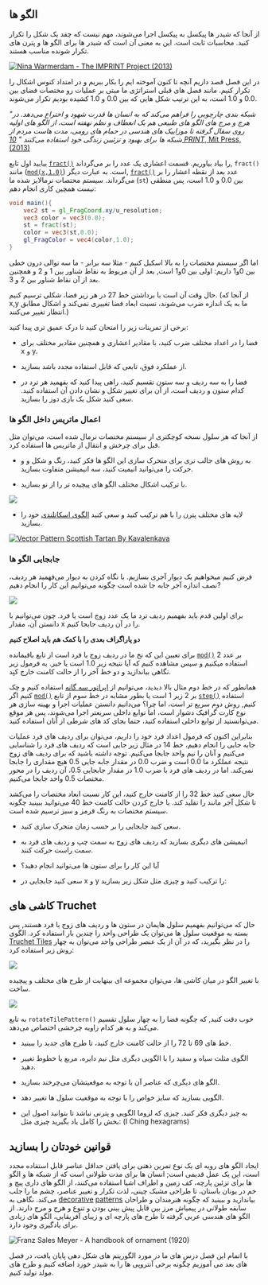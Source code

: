 ## الگو ها

از آنجا که شیدر ها پیکسل به پیکسل اجرا می‌شوند، مهم نیست که چقد یک شکل را تکرار کنید. محاسبات ثابت است. این به معنی آن است که شیدر ها برای الگو ها و پترن های تکرار شونده مناسب هستند.

[ ![Nina Warmerdam - The IMPRINT Project (2013)](warmerdam.jpg) ](../edit.php#09/dots5.frag)

در این فصل قصد داریم آنچه تا کنون آموخته ایم را بکار ببریم و در امتداد کنوس اشکال را تکرار کنیم. مانند فصل های قبلی استراتژی ما مبتی بر عملیات رو مختصات فضای بین 0.0 و 1.0 است،  به این ترتیب شکل هایی که بین 0.0 و 1.0 کشیده بودیم تکرار می‌شوند.

*"شبکه بندی چارچوبی را فراهم می‌کند که به انسان ها قدرت شهود و اختراع می‌دهد. در هرج و مرج های الگو های طبیعی هم یک انعطاف و نظم نهفته است، از الگو های اولیه روی سفال گرفته تا موزاییک های هندسی در حمام های رومی، مدت هاست مردم از شبکه ها برای بهبود و تزئیین زندگی خود استفاده می‌کنند "* [*10 PRINT*, Mit Press, (2013)](http://10print.org/)

بیایید اول تابع [```fract()```](../glossary/?search=fract) را بیاد بیاوریم. قسمت اعشاری یک عدد را بر می‌گرداند, ```fract()``` مانند ([```mod(x,1.0)```](../glossary/?search=mod)) است. به عبارت دیگر, [```fract()```](../glossary/?search=fract) عدد بعد از نقطه اعشار را بر می‌گرداند. سیستم محتصات نرمالایز شده ما (```st```) بین 0.0 و 1.0 است، پس منطقی نیست همچین کاری انجام دهم:  

```glsl
void main(){
	vec2 st = gl_FragCoord.xy/u_resolution;
	vec3 color = vec3(0.0);
    st = fract(st);
	color = vec3(st,0.0);
	gl_FragColor = vec4(color,1.0);
}
```

اما اگر سیستم مختصات را به بالا اسکیل کنیم - مثلا سه برابر - ما سه توالی درون خطی بین 0و1 داریم: اولی بین 0و1 است, بعد از آن مربوط به نقاط شناور بین 1 و 2 و همچنین بعد از آن نقاط شناور بین 2 و 3.

<div class="codeAndCanvas" data="grid-making.frag"></div>

 حال وقت آن است با برداشتن خط 27 در هر زیر فضا، شکلی ترسیم کنیم. (از آنجا که x,y ما به یک اندازه ضرب می‌شوند، نسبت ابعاد فضا تغییری نمی‌کند و اشکال مطابق انتظار تغییر می‌کنند.)

برخی از تمرینات زیر را امتحان کنید تا درک عمیق تری پیدا کنید:

* فضا را در اعداد مختلف ضرب کنید، با مقادیر اعشاری و همچنین مقادیر مختلف برای x و y.

* از عملکرد فوق، تابعی که قابل استفاده مجدد باشد بسازید.

* فضا را به سه ردیف و سه ستون تقسیم کنید، راهی پیدا کنید که بفهمید هر ترد در کدام ستون و ردیف است، از آن برای تغییر شکل و نشان دادن آن استفاده کنید. سعی کنید شکل یک بازی دوز را بسازید. 

### اعمال ماتریس داخل الگو ها

از آنجا که هر سلول نسخه کوچکتری ار سیستم مختصات نرمال شده است، می‌توان مثل قبل برای چرخش و انتقال از ماتریس ها استفاده کرد.

<div class="codeAndCanvas" data="checks.frag"></div>

* به روش های جالب تری برای متحرک سازی این الگو ها فکر کنید، رنگ و شکل و و حرکت را می‌توانید انیمیت کنید، سه انیمیشن متفاوت بسازید.

* با ترکیب اشکال مختلف الگو های پیچیده تر را از نو بسازید.


[![](diamondtiles-long.png)](../edit.php#09/diamondtiles.frag)

* لایه های مختلف پترن را با هم ترکیب کنید و سعی کنید [الگوی اسکاتلندی](https://www.google.com/search?q=scottish+patterns+fabric&tbm=isch&tbo=u&source=univ&sa=X&ei=Y1aFVfmfD9P-yQTLuYCIDA&ved=0CB4QsAQ&biw=1399&bih=799#tbm=isch&q=Scottish+Tartans+Patterns) خود را بسازید.

[ ![Vector Pattern Scottish Tartan By Kavalenkava](tartan.jpg) ](http://graphicriver.net/item/vector-pattern-scottish-tartan/6590076)

### جابجایی الگو ها

فرض کنیم میخواهیم یک دیوار آجری بسازیم. با نگاه کردن به دیوار می‌فهمید هر ردیف، نصف اندازه آجر جابه جا شده است چگونه می‌توانیم این کار را انجام دهیم?

![](brick.jpg)

برای اولین قدم باید بفهمیم ردیف ترد ما یک عدد زوج است یا فرد. چون می‌توانیم با دانستن آن، مقدار x  را در آن ردیف جابجا کنیم.

____دو پاراگراف بعدی را با کمک هم باید اصلاح کنیم____

برای تعیین این که نخ ما در ردیف زوج یا فرد است از تابع باقیمانده [```mod()```](../glossary/?search=mod) بر عدد 2 استفاده میکنیم و سپس مشاهده کنیم که آیا نتیجه زیر 1.0 است یا خیر. به فرمول زیر نگاهی بیاندازید و دو خط آخر را از حالت کامنت خارج کنِد.

<div class="simpleFunction" data="y = mod(x,2.0);
// y = mod(x,2.0) < 1.0 ? 0. : 1. ;
// y = step(1.0,mod(x,2.0));"></div>

همانطور که در خط دوم مثال بالا دیدید، می‌توانیم از [اپراتور سه گانه](https://en.wikipedia.org/wiki/%3F:) استفاده کنیم و چک کنیم اگر [```mod()```](../glossary/?search=mod) بر 2 زیر 1 است یا بطور مشابه در خط سوم از تابع [```step()```](../glossary/?search=step) استفاده کنیم, روش دوم سریع تر است، اما چرا؟ می‌دانیم دانستن عملیات اجرا و بهینه سازی هر نوع کارت گرافیک دشوار است، اما توابع داخلی سریعتر اجرا می‌شوند، پس هر موقع می‌توانستید از توابع داخلی استفاده کنید، حتما بجای کد های شرطی از آنان استفاده کنید.

بنابراین اکنون که فرمول اعداد فرد خود را داریم، می‌توان برای ردیف های فرد عملیات جابه جایی را انجام دهیم، خط 14 در مثال زیر جایی است که ردیف های فرد را شناسایی می‌کنیم و آنان را نیم واحد جابجا می‌کنیم. توجه داشته باشید که برای ردیف های زوج نتیجه عملکرد ما 0.0 است و ضرب 0.0 در مقدار جابه جایی 0.5 هیچ مقداری را جابجا نمی‌کند. اما در ردیف های فرد با ضرب 1.0 در مقدار جابجایی 0.5، آن ردیف  را در محور مختصات 0.5 واحد جابجا می‌کنیم.

حال سعی کنید خط 32 را از کامنت خارج کنید، این کار نسبت ابعاد مختصات را می‌کشد تا شکل آجر مانند را تقلید کند. با خارج کردن حالت کامنت خط 40 می‌توانید ببینید چگونه سیستم مختصات به رنگ قرمز و سبز ترسیم شده است.

<div class="codeAndCanvas" data="bricks.frag"></div>

* سعی کنید جابجایی را بر حسب زمان متحرک سازی کنید.

* انیمیشن های دیگری بسازید که ردیف های زوج به سمت چپ و ردیف های فرد به سمت راست حرکت کنند.

* آیا این کار را برای ستون ها می‌توانید انجام دهید؟

* سعی کنید جابجایی در x و y را ترکیب کنید و چیزی مثل شکل زیر بسازید:

<a href="../edit.php#09/marching_dots.frag"><canvas id="custom" class="canvas" data-fragment-url="marching_dots.frag"  width="520px" height="200px"></canvas></a>

## کاشی های Truchet 

حال که می‌توانیم بفهمیم سلول هایمان در ستون ها و ردیف های زوج یا فرد هستند, پس بسته به موقعیت سلول ها می‌توان یک طراحی واحد را چندین بار استفاده کرد. الگوی [Truchet Tiles](http://en.wikipedia.org/wiki/Truchet_tiles) را در نظر بگیرید، که در آن از یک عنصر طراحی واحد می‌توان به چهار روش زیر استفاده کرد:

![](truchet-00.png)

با تغییر الگو در میان کاشی ها، می‌توان مجموعه ای بینهایت از طرح های مختلف و پیچیده ساخت.

![](truchet-01.png)

به تابع ```rotateTilePattern()``` خوب دقت کنید, که چگونه فضا را به چهار سلول تقسیم می‌کند و به هر کدام زاویه چرخشی اختصاص می‌دهد.

<div class="codeAndCanvas" data="truchet.frag"></div>

* خط های 69 تا 72 را از حالت کامنت خارج کنید، تا طرح های جدید را ببینید.

* الگوی مثلث سیاه و سفید را با الگویی دیگری مثل نیم دایره، مربع یا خطوط تغییر دهید.

* الگو های دیگری که عناصر آن با توجه به موقعیتشان می‌چرخند بسازید.

* الگویی بسازید که سایز خواص را با توجه به موقعیت سلول ها تغییر دهد.

* به چیز دیگری فکر کنید. چیزی که لزوما الگویی و پترنی نباشد تا بتوانید اصول این بخش را کامل یاد بگیرید چیزی مثل: (I Ching hexagrams)

<a href="../edit.php#09/iching-01.frag"><canvas id="custom" class="canvas" data-fragment-url="iching-01.frag"  width="520px" height="200px"></canvas></a>

## قوانین خودتان را بسازید

ایجاد الگو های رویه ای یک نوع تمرین ذهنی برای یافتن حداقل عناصر قابل استفاده مجدد است، این یک عمل قدیمی است;  انسان ها برای مدت طولانی است که از شبکه ها و الگو ها برای تزئین پارچه، کف زمین و اطراف اشیا استفاده می‌کنند، از الگو های داری پیچ و خم در یونان باستان، تا طراحی مشبک چینی، لذت تکرار و تغییر عناصر، چشم ما را جلب می‌کند. نگاهی به [decorative](https://archive.org/stream/traditionalmetho00chririch#page/130/mode/2up) [patterns](https://www.pinterest.com/patriciogonzv/paterns/) بیاندازید  و ببینید که چگونه هنرمندان و طراحان سابقه طولانی در پیمیاش مرز بین قابل پیش بینی بودن و تنوع و هرج و مرج دارند. از الگو های هندسی عربی گرفته تا طرح های پارچه ای و زیبای آفریقایی، الگو های زیادی برای یادگیری وجود دارد.

![Franz Sales Meyer - A handbook of ornament (1920)](geometricpatters.png)

با اتمام این فصل درس های ما در مورد الگوریتم های شکل دهی پایان یافت، در فصل های بعد می‌ آموزیم چگونه برخی آنتروپی ها را به شیدر خورد اضافه کنیم و طرح های مولد تولید کنیم.
